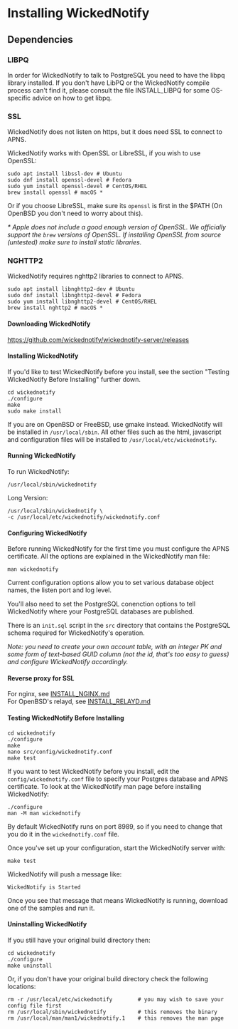 # Installing WickedNotify

## Dependencies

### LIBPQ
In order for WickedNotify to talk to PostgreSQL you need to have the libpq library installed. If you don't have LibPQ or the WickedNotify compile process can't find it, please consult the file INSTALL_LIBPQ for some OS-specific advice on how to get libpq.

### SSL
WickedNotify does not listen on https, but it does need SSL to connect to APNS.

WickedNotify works with OpenSSL or LibreSSL, if you wish to use OpenSSL:
```
sudo apt install libssl-dev # Ubuntu
sudo dnf install openssl-devel # Fedora
sudo yum install openssl-devel # CentOS/RHEL
brew install openssl # macOS *
```
Or if you choose LibreSSL, make sure its `openssl` is first in the $PATH (On OpenBSD you don't need to worry about this).

*\* Apple does not include a good enough version of OpenSSL. We officially support the `brew` versions of OpenSSL. If installing OpenSSL from source (untested) make sure to install static libraries.*

### NGHTTP2
WickedNotify requires nghttp2 libraries to connect to APNS.

```
sudo apt install libnghttp2-dev # Ubuntu
sudo dnf install libnghttp2-devel # Fedora
sudo yum install libnghttp2-devel # CentOS/RHEL
brew install nghttp2 # macOS *
```

#### Downloading WickedNotify

https://github.com/wickednotify/wickednotify-server/releases

#### Installing WickedNotify

If you'd like to test WickedNotify before you install, see the section "Testing WickedNotify Before Installing" further down.
```
cd wickednotify
./configure
make
sudo make install
```
If you are on OpenBSD or FreeBSD, use gmake instead.
WickedNotify will be installed in `/usr/local/sbin`. All other files such as the html, javascript and configuration files will be installed to `/usr/local/etc/wickednotify`.

#### Running WickedNotify

To run WickedNotify:
```
/usr/local/sbin/wickednotify
```
Long Version:
```
/usr/local/sbin/wickednotify \
-c /usr/local/etc/wickednotify/wickednotify.conf
```
#### Configuring WickedNotify

Before running WickedNotify for the first time you must configure the APNS certificate. All the options are explained in the WickedNotify man file:
```
man wickednotify
```
Current configuration options allow you to set various database object names, the listen port and log level.

You'll also need to set the PostgreSQL conenction options to tell WickedNotify where your PostgreSQL databases are published.

There is an `init.sql` script in the `src` directory that contains the PostgreSQL schema required for WickedNotify's operation.

*Note: you need to create your own account table, with an integer PK and some form of text-based GUID column (not the id, that's too easy to guess) and configure WickedNotify accordingly.*


#### Reverse proxy for SSL
For nginx, see [INSTALL_NGINX.md](https://github.com/wickednotify/wickednotify-server/blob/master/INSTALL_NGINX.md)<br />
For OpenBSD's relayd, see [INSTALL_RELAYD.md](https://github.com/wickednotify/wickednotify-server/blob/master/INSTALL_RELAYD.md)

#### Testing WickedNotify Before Installing
```
cd wickednotify
./configure
make
nano src/config/wickednotify.conf
make test
```
If you want to test WickedNotify before you install, edit the `config/wickednotify.conf` file to specify your Postgres database and APNS certificate. To look at the WickedNotify man page before installing WickedNotify:
```
./configure
man -M man wickednotify
```
By default WickedNotify runs on port 8989, so if you need to change that you do it in the `wickednotify.conf` file.

Once you've set up your configuration, start the WickedNotify server with:
```
make test
```
WickedNotify will push a message like:
```
WickedNotify is Started
```
Once you see that message that means WickedNotify is running, download one of the samples and run it.

#### Uninstalling WickedNotify

If you still have your original build directory then:
```
cd wickednotify
./configure
make uninstall
```

Or, if you don't have your original build directory check the following locations:
```
rm -r /usr/local/etc/wickednotify        # you may wish to save your config file first
rm /usr/local/sbin/wickednotify          # this removes the binary
rm /usr/local/man/man1/wickednotify.1    # this removes the man page
```
